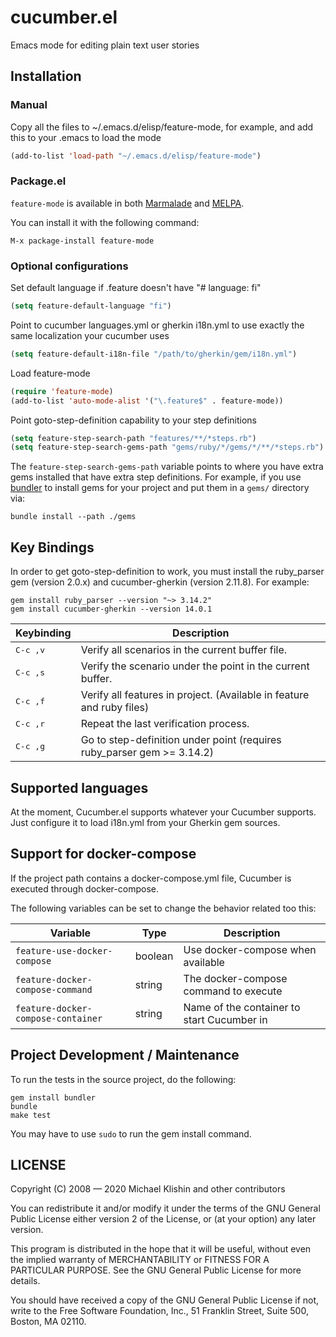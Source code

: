 # cucumber.el

Emacs mode for editing plain text user stories

## Installation

### Manual

Copy all the files to ~/.emacs.d/elisp/feature-mode, for example,
and add this to your .emacs to load the mode

```lisp
(add-to-list 'load-path "~/.emacs.d/elisp/feature-mode")
```

### Package.el

`feature-mode` is available in both [Marmalade](http://marmalade-repo.org)
and [MELPA](http://melpa.milkbox.net).

You can install it with the following command:

```
M-x package-install feature-mode
```


### Optional configurations

Set default language if .feature doesn't have "# language: fi"
```lisp
(setq feature-default-language "fi")
```

Point to cucumber languages.yml or gherkin i18n.yml to use
exactly the same localization your cucumber uses
```lisp
(setq feature-default-i18n-file "/path/to/gherkin/gem/i18n.yml")
```

Load feature-mode
```lisp
(require 'feature-mode)
(add-to-list 'auto-mode-alist '("\.feature$" . feature-mode))
```

Point goto-step-definition capability to your step definitions
```lisp
(setq feature-step-search-path "features/**/*steps.rb")
(setq feature-step-search-gems-path "gems/ruby/*/gems/*/**/*steps.rb")
```

The `feature-step-search-gems-path` variable points to where you have extra
gems installed that have extra step definitions. For example, if you use
[bundler](https://github.com/bundler/bundler) to install gems for your
project and put them in a `gems/` directory via:
```shell
bundle install --path ./gems
```

## Key Bindings

In order to get goto-step-definition to work, you must install the ruby_parser gem (version 2.0.x) and cucumber-gherkin (version 2.11.8). For example:

```
gem install ruby_parser --version "~> 3.14.2"
gem install cucumber-gherkin --version 14.0.1
```

Keybinding          | Description
--------------------|------------------------------------------------------------
<kbd>C-c ,v</kbd>   | Verify all scenarios in the current buffer file.
<kbd>C-c ,s</kbd>   | Verify the scenario under the point in the current buffer.
<kbd>C-c ,f</kbd>   | Verify all features in project. (Available in feature and ruby files)
<kbd>C-c ,r</kbd>   | Repeat the last verification process.
<kbd>C-c ,g</kbd>   | Go to step-definition under point (requires ruby_parser gem >= 3.14.2)

## Supported languages

At the moment, Cucumber.el supports whatever your Cucumber supports.
Just configure it to load i18n.yml from your Gherkin gem sources.

## Support for docker-compose

If the project path contains a docker-compose.yml file, Cucumber is executed through docker-compose.

The following variables can be set to change the behavior related too this:

Variable                           |  Type   | Description
-----------------------------------|---------|-------------------------------------------
`feature-use-docker-compose`       | boolean | Use docker-compose when available
`feature-docker-compose-command`   | string  | The docker-compose command to execute
`feature-docker-compose-container` | string  | Name of the container to start Cucumber in

## Project Development / Maintenance

To run the tests in the source project, do the following:

    gem install bundler
    bundle
    make test

You may have to use `sudo` to run the gem install command.

## LICENSE

Copyright (C) 2008 — 2020 Michael Klishin and other contributors

You can redistribute it and/or modify it under the terms of the GNU
General Public License either version 2 of the License, or (at your
option) any later version.

This program is distributed in the hope that it will be useful,
without even the implied warranty of MERCHANTABILITY or FITNESS FOR A
PARTICULAR PURPOSE. See the GNU General Public License for more
details.

You should have received a copy of the GNU General Public License if
not, write to the Free Software Foundation, Inc., 51 Franklin Street,
Suite 500, Boston, MA 02110.
